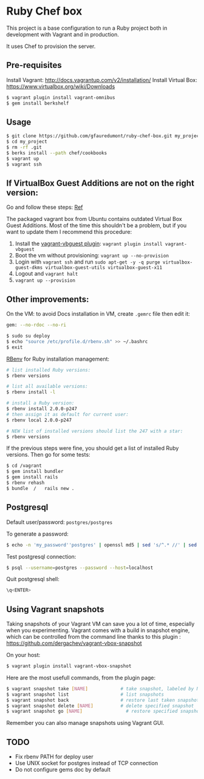 Ruby Chef box
=============

This project is a base configuration to run a Ruby project both in development with Vagrant and in production.

It uses Chef to provision the server.

Pre-requisites
--------------

Install Vagrant: http://docs.vagrantup.com/v2/installation/
Install Virtual Box: https://www.virtualbox.org/wiki/Downloads

~~~ sh
$ vagrant plugin install vagrant-omnibus
$ gem install berkshelf
~~~

Usage
-----

~~~ sh
$ git clone https://github.com/gfauredumont/ruby-chef-box.git my_project
$ cd my_project
$ rm -rf .git
$ berks install --path chef/cookbooks
$ vagrant up
$ vagrant ssh
~~~

If VirtualBox Guest Additions are not on the right version:
-----------------------------------------------------------
Go and follow these steps:
[Ref](https://github.com/TryGhost/Ghost-Vagrant#updating-virtual-box-guest-additions)

The packaged vagrant box from Ubuntu contains outdated Virtual Box Guest Additions.  Most of the time this shouldn't be a problem, but if you want to update them I recommend this procedure:

1. Install the [vagrant-vbguest plugin](https://github.com/dotless-de/vagrant-vbguest): `vagrant plugin install vagrant-vbguest`
1. Boot the vm without provisioning: `vagrant up --no-provision`
1. Login with `vagrant ssh` and run `sudo apt-get -y -q purge virtualbox-guest-dkms virtualbox-guest-utils virtualbox-guest-x11`
1. Logout and `vagrant halt`
1. `vagrant up --provision`


Other improvements:
-------------------

On the VM:
to avoid Docs installation in VM, create `.gemrc` file then edit it:
~~~ sh
gem: --no-rdoc --no-ri
~~~

~~~ sh
$ sudo su deploy
$ echo "source /etc/profile.d/rbenv.sh" >> ~/.bashrc
$ exit
~~~

[RBenv](https://github.com/sstephenson/rbenv) for Ruby installation management:
~~~ sh
# list installed Ruby versions:
$ rbenv versions

# list all available versions:
$ rbenv install -l

# install a Ruby version:
$ rbenv install 2.0.0-p247
# then assign it as default for current user:
$ rbenv local 2.0.0-p247

# NEW list of installed versions should list the 247 with a star:
$ rbenv versions
~~~


If the previous steps were fine, you should get a list of installed Ruby versions. Then go for some tests:
~~~ sh
$ cd /vagrant
$ gem install bundler
$ gem install rails
$ rbenv rehash
$ bundle  /   rails new .
~~~

Postgresql
----------
Default user/password: `postgres/postgres`

To generate a password:
~~~ sh
$ echo -n 'my_password''postgres' | openssl md5 | sed 's/^.* //' | sed 's/^/md5/'
~~~

Test postgresql connection:
~~~ sh
$ psql --username=postgres --password --host=localhost
~~~

Quit postgresql shell:
~~~ sql
\q<ENTER>
~~~


Using Vagrant snapshots
-----------------------
Taking snapshots of your Vagrant VM can save you a lot of time, especially when you experimenting. Vagrant comes with a build in snapshot engine, which can be controlled from the command line thanks to this plugin :
https://github.com/dergachev/vagrant-vbox-snapshot

On your host:
~~~ sh
$ vagrant plugin install vagrant-vbox-snapshot
~~~

Here are the most usefull commands, from the plugin page:
~~~ sh
$ vagrant snapshot take [NAME]            # take snapshot, labeled by NAME
$ vagrant snapshot list                   # list snapshots
$ vagrant snapshot back                   # restore last taken snapshot
$ vagrant snapshot delete [NAME]          # delete specified snapshot
$ vagrant snapshot go [NAME]				# restore specified snapshot
~~~

Remember you can also manage snapshots using Vagrant GUI. 


TODO
----
* Fix rbenv PATH for deploy user
* Use UNIX socket for postgres instead of TCP connection
* Do not configure gems doc by default
